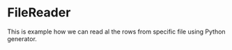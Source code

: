 # FileReader
This is example how we can read al the rows from specific file using Python generator.
